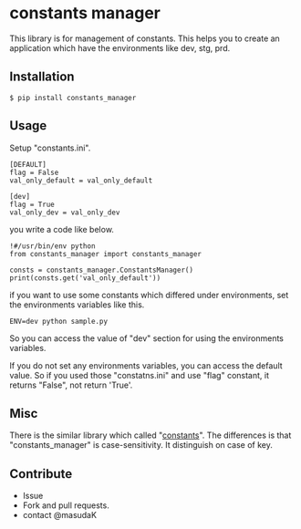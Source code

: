 # constants manager
This library is for management of constants.
This helps you to create an application which have the environments like dev, stg, prd.


## Installation
```
$ pip install constants_manager
```

## Usage
Setup "constants.ini".

```
[DEFAULT]
flag = False
val_only_default = val_only_default

[dev]
flag = True
val_only_dev = val_only_dev

```

you write a code like below.



```
!#/usr/bin/env python
from constants_manager import constants_manager

consts = constants_manager.ConstantsManager()
print(consts.get('val_only_default'))
```

if you want to use some constants which differed under environments, set the environments variables like this.

```
ENV=dev python sample.py
```

So you can access the value of "dev" section for using the environments variables.

If you do not set any environments variables, you can access the default value.
So if you used those "constatns.ini" and use "flag" constant, it returns "False", not return 'True'.


## Misc
There is the similar library which called "[constants](https://pypi.python.org/pypi/constants)".
The differences is that "constants_manager" is case-sensitivity. It distinguish on case of key.


## Contribute
- Issue
- Fork and pull requests. 
- contact @masudaK

